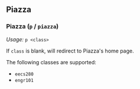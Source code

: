 ## Piazza

### Piazza (`p` / `piazza`)
*Usage:* `p <class>`

If `class` is blank, will redirect to Piazza's home page.

The following classes are supported:

- `eecs280`
- `engr101`
